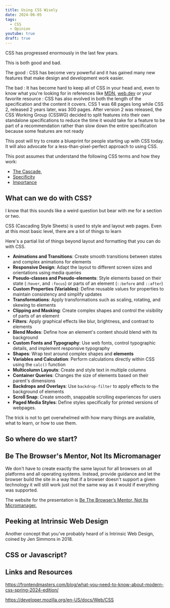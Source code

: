 ```yaml
---
title: Using CSS Wisely
date: 2024-06-05
tags:
  - CSS
  - Opinion
youtube: true
draft: true
---
```


CSS has progressed enormously in the last few years.

This is both good and bad.

The good
: CSS has become very powerful and it has gained many new features that make design and development work easier.

The bad
: It has become hard to keep all of CSS in your head and, even to know what you're looking for in references like [MDN](https://developer.mozilla.org/), [web.dev](https://web.dev/) or your favorite resource
: CSS has also evolved in both the length of the specification and the content it covers. CSS 1 was 68 pages long while CSS 2, released 2 years later, was 300 pages. After version 2 was released, the CSS Working Group (CSSWG) decided to split features into their own standalone specifications to reduce the time it would take for a feature to be part of a recommendation rather than slow down the entire specification because some features are not ready

This post will try to create a blueprint for people starting up with CSS today. It will also advocate for a less-than-pixel-perfect approach to using CSS.

This post assumes that understand the following CSS terms and how they work:

* [The Cascade](https://developer.mozilla.org/en-US/docs/Web/CSS/Cascade),
* [Specificity](https://developer.mozilla.org/en-US/docs/Web/CSS/Specificity)
* [Importance](https://developer.mozilla.org/en-US/docs/Web/CSS/important)

## What can we do with CSS?

I know that this sounds like a weird question but bear with me for a section or two.

CSS (Cascading Style Sheets) is used to style and layout web pages. Even at this most basic level, there are a lot of things to learn

Here's a partial list of things beyond layout and formatting that you can do with CSS.

* **Animations and Transitions**: Create smooth transitions between states and complex animations for elements
* **Responsive Design**: Adapt the layout to different screen sizes and orientations using media queries
* **Pseudo-classes and Pseudo-elements**: Style elements based on their state (`:hover`, and `:focus`) or parts of an element (`::before` and `::after`)
* **Custom Properties (Variables)**: Define reusable values for properties to maintain consistency and simplify updates
* **Transformations**: Apply transformations such as scaling, rotating, and skewing to elements
* **Clipping and Masking**: Create complex shapes and control the visibility of parts of an element
* **Filters**: Apply graphical effects like blur, brightness, and contrast to elements
* **Blend Modes**: Define how an element's content should blend with its background
* **Custom Fonts and Typography**: Use web fonts, control typographic details, and implement responsive typography
* **Shapes**: Wrap text around complex shapes and **elements**
* **Variables and Calculation**: Perform calculations directly within CSS using the `calc()` function
* **Multicolumn Layouts**: Create and style text in multiple columns
* **Container Queries**: Changes the size of elements based on their parent's dimensions
* **Backdrops and Overlays**: Use `backdrop-filter` to apply effects to the background of elements
* **Scroll Snap**: Create smooth, snappable scrolling experiences for users
* **Paged Media Styles**: Define styles specifically for printed versions of webpages.

The trick is not to get overwhelmed with how many things are available, what to learn, or how to use them.

## So where do we start?


## Be The Browser's Mentor, Not Its Micromanager

<lite-youtube videoid="5uhIiI9Ld5M"></lite-youtube>

We don't have to create exactly the same layout for all browsers on all platforms and all operating systems. Instead, provide guidance and let the browser build the site in a way that if a browser doesn't support a given technology it will still work just not the same way as it would if everything was supported.

The website for the presentation is [Be The Browser’s Mentor, Not Its Micromanager.](https://buildexcellentwebsit.es/)


## Peeking at Intrinsic Web Design

Another concept that you've probably heard of is Intrinsic Web Design, coined by Jen Simmons in 2018.

<lite-youtube videoid="20QKda7IhJQ"></lite-youtube>

## CSS or Javascript?

## Links and Resources

<https://frontendmasters.com/blog/what-you-need-to-know-about-modern-css-spring-2024-edition/>

<https://developer.mozilla.org/en-US/docs/Web/CSS>
